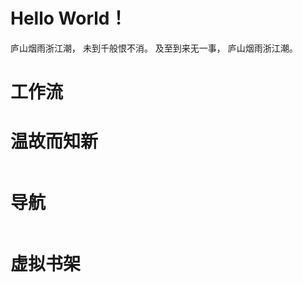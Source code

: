 <h1 class="beginning"> Hello World！</h1>

庐山烟雨浙江潮，
未到千般恨不消。
及至到来无一事，
庐山烟雨浙江潮。

<Timestamp/>

<GetStarted routerPath="/guide/" pageTitle="食用指南" />
<GetStarted routerPath="/informalessay/" pageTitle="Get Started~" />

<h1>工作流</h1>
<div>
    <GetStarted routerPath="/FollowuUpExercise/" pageTitle="跟进练习" />
</div>

<h1>温故而知新</h1>
<nav style="display:flex;justify-content:space-around;flex-warp:wrap;flex-shrink:0;">
    <GetStarted notePath="https://changhengheng.github.io/npmNotes/" pageTitle="NPM" />
    <GetStarted notePath="https://changhengheng.github.io/basisOfCriticalThinking/" pageTitle="批判性思考" />
    <GetStarted notePath="https://changhengheng.github.io/npmNotes/" pageTitle="NPM" />
    <GetStarted notePath="https://changhengheng.github.io/npmNotes/" pageTitle="NPM" />
</nav>

<h1>导航</h1>
<nav style="display:flex;justify-content:space-around;flex-warp:wrap;flex-shrink:0;">
    <GetStarted routerPath="/tasklibrary/" pageTitle="任务库" />
    <GetStarted routerPath="/inbox/" pageTitle="收集箱" />
    <GetStarted routerPath="/AesopsFables/" pageTitle="伊索寓言" />
    <GetStarted routerPath="/WorldlyWisdom/" pageTitle="普世智慧" />
</nav>

<h1>虚拟书架</h1>
<Virtual-bookshelf :bookData="[
    {
        bgimage:'https://s6.jpg.cm/2022/05/29/PGPoJT.jpg',
        title:'艺术的慰藉',
        author:'[英] 阿兰·德波顿 / [澳] 约翰·阿姆斯特朗',
        id:9787568050685
    },
    {
        bgimage:'https://s6.jpg.cm/2022/05/29/PGRg2C.jpg',
        title:'艺术:让人成为人',
        author:'[美] 理查德·加纳罗 / [美] 特尔玛·阿特休勒',
        id:9787301162903
    },
    {
        bgimage:'https://s6.jpg.cm/2022/05/29/PGROBQ.jpg',
        title:'艺术心理学',
        author:'[俄]列·谢·维戈茨基',
        id:9787530656075
    },
    {
        bgimage:'https://s6.jpg.cm/2022/05/30/PGWAcQ.jpg',
        title:'写给大家看的设计书（第4版）',
        author:'Robin Williams',
        id:9787115404404
    },
    {
        bgimage:'https://s6.jpg.cm/2022/05/30/PGWXvh.jpg',
        title:'设计中的设计',
        author:'[日] 原研哉',
        id:9787209041065
    },
    {
        bgimage:'https://s6.jpg.cm/2022/05/30/PGWNzU.jpg',
        title:'富兰克林自传',
        author:'[美国] 本杰明·富兰克林',
        id:9787544750691
    },
    {
        bgimage:'https://s6.jpg.cm/2022/05/30/PGWtJf.jpg',
        title:'穷查理宝典',
        author:'彼得·考夫曼',
        id:9787508663326
    },
    {
        bgimage:'https://s6.jpg.cm/2022/05/30/PGWYGO.webp',
        title:'穷理查年鉴',
        author:'[美国] 本杰明・富兰克林',
        id:9787806616673
    },
]"/>
